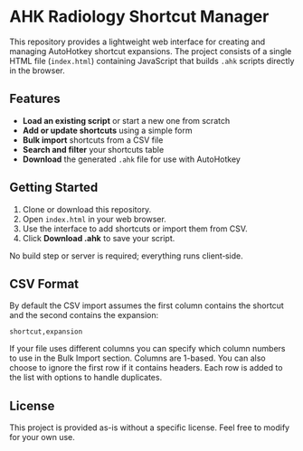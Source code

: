 # AHK Radiology Shortcut Manager

This repository provides a lightweight web interface for creating and managing AutoHotkey shortcut expansions.
The project consists of a single HTML file (`index.html`) containing JavaScript that builds `.ahk` scripts directly in the browser.

## Features
- **Load an existing script** or start a new one from scratch
- **Add or update shortcuts** using a simple form
- **Bulk import** shortcuts from a CSV file
- **Search and filter** your shortcuts table
- **Download** the generated `.ahk` file for use with AutoHotkey

## Getting Started
1. Clone or download this repository.
2. Open `index.html` in your web browser.
3. Use the interface to add shortcuts or import them from CSV.
4. Click **Download .ahk** to save your script.

No build step or server is required; everything runs client‑side.

## CSV Format
By default the CSV import assumes the first column contains the shortcut and the second contains the expansion:

```
shortcut,expansion
```

If your file uses different columns you can specify which column numbers to use in the Bulk Import section. Columns are 1-based. You can also choose to ignore the first row if it contains headers. Each row is added to the list with options to handle duplicates.

## License
This project is provided as-is without a specific license. Feel free to modify for your own use.

